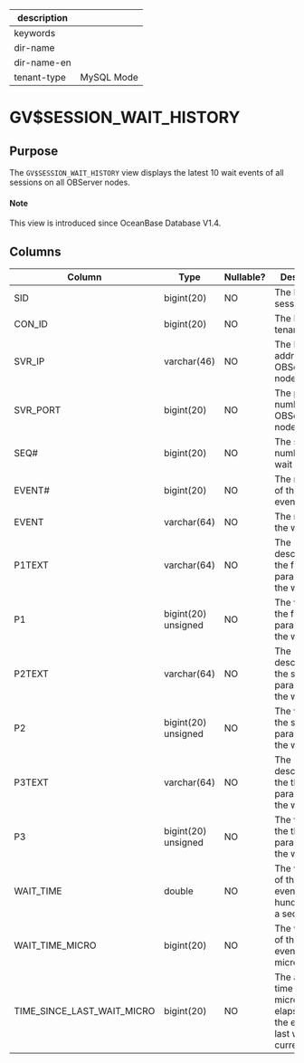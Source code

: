 |description||
|---|---|
|keywords||
|dir-name||
|dir-name-en||
|tenant-type|MySQL Mode|

# GV$SESSION_WAIT_HISTORY

## Purpose

The `GV$SESSION_WAIT_HISTORY` view displays the latest 10 wait events of all sessions on all OBServer nodes.

<main id="notice" type='explain'>
  <h4>Note</h4>
  <p>This view is introduced since OceanBase Database V1.4. </p>
</main>

## Columns

| **Column** | **Type** | **Nullable?** | **Description** |
| --- | --- | --- | --- |
| SID | bigint(20) | NO | The ID of the session. |
| CON_ID | bigint(20) | NO | The ID of the tenant. |
| SVR_IP | varchar(46) | NO | The IP address of the OBServer node. |
| SVR_PORT | bigint(20) | NO | The port number of the OBServer node. |
| SEQ# | bigint(20) | NO | The sequence number of the wait event. |
| EVENT# | bigint(20) | NO | The number of the wait event. |
| EVENT | varchar(64) | NO | The name of the wait event. |
| P1TEXT | varchar(64) | NO | The description of the first parameter of the wait event. |
| P1 | bigint(20) unsigned | NO | The value of the first parameter of the wait event. |
| P2TEXT | varchar(64) | NO | The description of the second parameter of the wait event. |
| P2 | bigint(20) unsigned | NO | The value of the second parameter of the wait event. |
| P3TEXT | varchar(64) | NO | The description of the third parameter of the wait event. |
| P3 | bigint(20) unsigned | NO | The value of the third parameter of the wait event. |
| WAIT_TIME | double | NO | The wait time of the wait event, in hundredths of a second. |
| WAIT_TIME_MICRO | bigint(20) | NO | The wait time of the wait event, in microseconds. |
| TIME_SINCE_LAST_WAIT_MICRO | bigint(20) | NO | The amount of time in microseconds elapsed from the end of the last wait to the current wait. |
